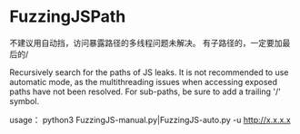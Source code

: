 # FuzzingJSPath
不建议用自动挡，访问暴露路径的多线程问题未解决。
有子路径的，一定要加最后的/

Recursively search for the paths of JS leaks. It is not recommended to use automatic mode, as the multithreading issues when accessing exposed paths have not been resolved. For sub-paths, be sure to add a trailing '/' symbol.

usage：
python3 FuzzingJS-manual.py|FuzzingJS-auto.py -u http://x.x.x.x
